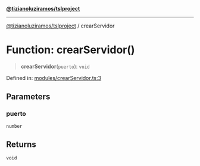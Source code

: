 [**@tizianoluziramos/tslproject**](../README.md)

***

[@tizianoluziramos/tslproject](../globals.md) / crearServidor

# Function: crearServidor()

> **crearServidor**(`puerto`): `void`

Defined in: [modules/crearServidor.ts:3](https://github.com/tizianoluziramos/TypeScript-Lenguage-Proyect/blob/1a68252d6a31602ecc3346fe4bed87bd01ab43ff/src/modules/crearServidor.ts#L3)

## Parameters

### puerto

`number`

## Returns

`void`
